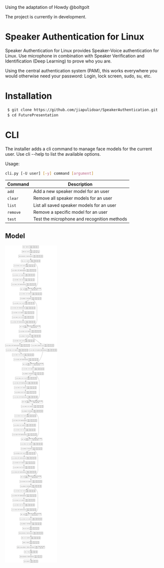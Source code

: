 Using the adaptation of Howdy @boltgolt 

The project is currently in development.

# Speaker Authentication for Linux 

Speaker Authentication for Linux provides Speaker-Voice authentication for Linux. Use microphone in combination with Speaker Verification and Identification (Deep Learning) to prove who you are. 

Using the central authentication system (PAM), this works everywhere you would otherwise need your password: Login, lock screen, sudo, su, etc.

# Installation 

```sh 
 $ git clone https://github.com/jiapulidoar/SpeakerAuthentication.git
 $ cd FuturePresentation
```

# CLI

The installer adds a cli command to manage face models for the current user. Use cli --help  to list the available options.

Usage:

```sh 
cli.py [-U user] [-y] command [argument] 
```

| Command   | Description                                   |
|-----------|-----------------------------------------------|
| `add`     | Add a new speaker model for an user           |
| `clear`   | Remove all speaker models for an user            |
| `list`    | List all saved speaker models for an user        |
| `remove`  | Remove a specific model for an user           |
| `test`    | Test the microphone and recognition methods       |


## Model 
![model](Model/plot_pred.png "Model")

